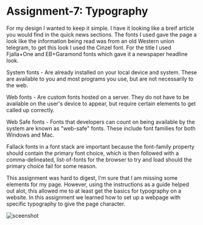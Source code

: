 # Assignment-7: Typography

For my design I wanted to keep it simple. I have it looking like a breif article you
would find in the quick news sections. The fonts I used gave the page a look like the
information being read was from an old Western union telegram, to get this look I used
the Cinzel font. For the title I used Fjalla+One and EB+Garamond fonts which gave it
a newspaper headline look.

System fonts - Are already installed on your local device and system. These
are available to you and most programs you use, but are not necessarily to the web.

Web fonts - Are custom fonts hosted on a server. They do not have to be available on
the user's device to appear, but require certain elements to get called up correctly.

Web Safe fonts - Fonts that developers can count on being available by the system
are known as "web-safe" fonts. These include font families for both Windows and Mac.

Fallack fonts in a font stack are important because the font-family property should
contain the primary font choice, which is then followed with a comma-delineated,
list-of-fonts for the browser to try and load should the primary choice fail for
some reason.

This assignment was hard to digest, I'm sure that I am missing some elements for
my page. However, using the instructions as a guide helped out alot, this allowed
me to at least get the basics for typography on a website. In this assignment we
learned how to set up a webpage with specific typography to give the page character.

![sceenshot](./images/Screenshot.png)
